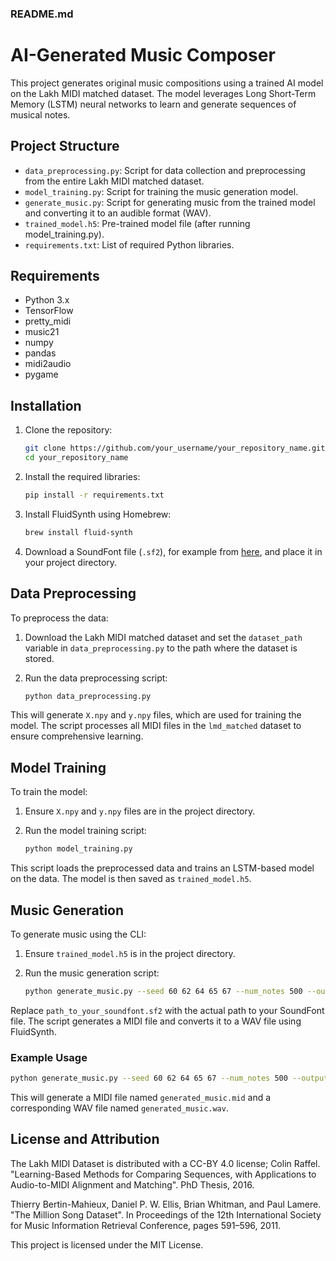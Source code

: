 ### README.md

# AI-Generated Music Composer

This project generates original music compositions using a trained AI model on the Lakh MIDI matched dataset. The model leverages Long Short-Term Memory (LSTM) neural networks to learn and generate sequences of musical notes.

## Project Structure

- `data_preprocessing.py`: Script for data collection and preprocessing from the entire Lakh MIDI matched dataset.
- `model_training.py`: Script for training the music generation model.
- `generate_music.py`: Script for generating music from the trained model and converting it to an audible format (WAV).
- `trained_model.h5`: Pre-trained model file (after running model_training.py).
- `requirements.txt`: List of required Python libraries.

## Requirements

- Python 3.x
- TensorFlow
- pretty_midi
- music21
- numpy
- pandas
- midi2audio
- pygame

## Installation

1. Clone the repository:

   ```sh
   git clone https://github.com/your_username/your_repository_name.git
   cd your_repository_name
   ```

2. Install the required libraries:

   ```sh
   pip install -r requirements.txt
   ```

3. Install FluidSynth using Homebrew:

   ```sh
   brew install fluid-synth
   ```

4. Download a SoundFont file (`.sf2`), for example from [here](https://sites.google.com/site/soundfonts4u/), and place it in your project directory.

## Data Preprocessing

To preprocess the data:

1. Download the Lakh MIDI matched dataset and set the `dataset_path` variable in `data_preprocessing.py` to the path where the dataset is stored.

2. Run the data preprocessing script:

   ```sh
   python data_preprocessing.py
   ```

This will generate `X.npy` and `y.npy` files, which are used for training the model. The script processes all MIDI files in the `lmd_matched` dataset to ensure comprehensive learning.

## Model Training

To train the model:

1. Ensure `X.npy` and `y.npy` files are in the project directory.

2. Run the model training script:

   ```sh
   python model_training.py
   ```

This script loads the preprocessed data and trains an LSTM-based model on the data. The model is then saved as `trained_model.h5`.

## Music Generation

To generate music using the CLI:

1. Ensure `trained_model.h5` is in the project directory.

2. Run the music generation script:

   ```sh
   python generate_music.py --seed 60 62 64 65 67 --num_notes 500 --output generated_music.mid --wav_output generated_music.wav --sound_font path_to_your_soundfont.sf2
   ```

Replace `path_to_your_soundfont.sf2` with the actual path to your SoundFont file. The script generates a MIDI file and converts it to a WAV file using FluidSynth.

### Example Usage

```sh
python generate_music.py --seed 60 62 64 65 67 --num_notes 500 --output generated_music.mid --wav_output generated_music.wav --sound_font soundfont.sf2
```

This will generate a MIDI file named `generated_music.mid` and a corresponding WAV file named `generated_music.wav`.

## License and Attribution

The Lakh MIDI Dataset is distributed with a CC-BY 4.0 license; 
Colin Raffel. "Learning-Based Methods for Comparing Sequences, with Applications to Audio-to-MIDI Alignment and Matching". PhD Thesis, 2016.

Thierry Bertin-Mahieux, Daniel P. W. Ellis, Brian Whitman, and Paul Lamere. "The Million Song Dataset". In Proceedings of the 12th International Society for Music Information Retrieval Conference, pages 591–596, 2011.

This project is licensed under the MIT License.
